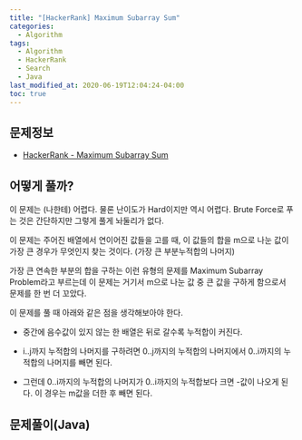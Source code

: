 ```yaml
---
title: "[HackerRank] Maximum Subarray Sum"
categories: 
  - Algorithm
tags:
  - Algorithm
  - HackerRank
  - Search
  - Java
last_modified_at: 2020-06-19T12:04:24-04:00
toc: true
---
```

문제정보
-
- [HackerRank - Maximum Subarray Sum](https://www.hackerrank.com/challenges/maximum-subarray-sum/problem)

어떻게 풀까?
-
이 문제는 (나한테) 어렵다. 물론 난이도가 Hard이지만 역시 어렵다. Brute Force로 푸는 것은 간단하지만 그렇게 풀게 놔둘리가 없다.

이 문제는 주어진 배열에서 연이어진 값들을 고를 때, 이 값들의 합을 m으로 나눈 값이 가장 큰 경우가 무엇인지 찾는 것이다. (가장 큰 부분누적합의 나머지)

가장 큰 연속한 부분의 합을 구하는 이런 유형의 문제를 Maximum Subarray Problem라고 부르는데 이 문제는 거기서 m으로 나눈 값 중 큰 값을 구하게 함으로서 문제를 한 번 더 꼬았다.

이 문제를 풀 때 아래와 같은 점을 생각해보아야 한다. 

- 중간에 음수값이 있지 않는 한 배열은 뒤로 갈수록 누적합이 커진다.

- i..j까지 누적합의 나머지를 구하려면 0..j까지의 누적합의 나머지에서 0..i까지의 누적합의 나머지를 빼면 된다.

- 그런데 0..i까지의 누적합의 나머지가 0..i까지의 누적합보다 크면 -값이 나오게 된다. 이 경우는 m값을 더한 후 빼면 된다.

문제풀이(Java)
-
~~~java

~~~

